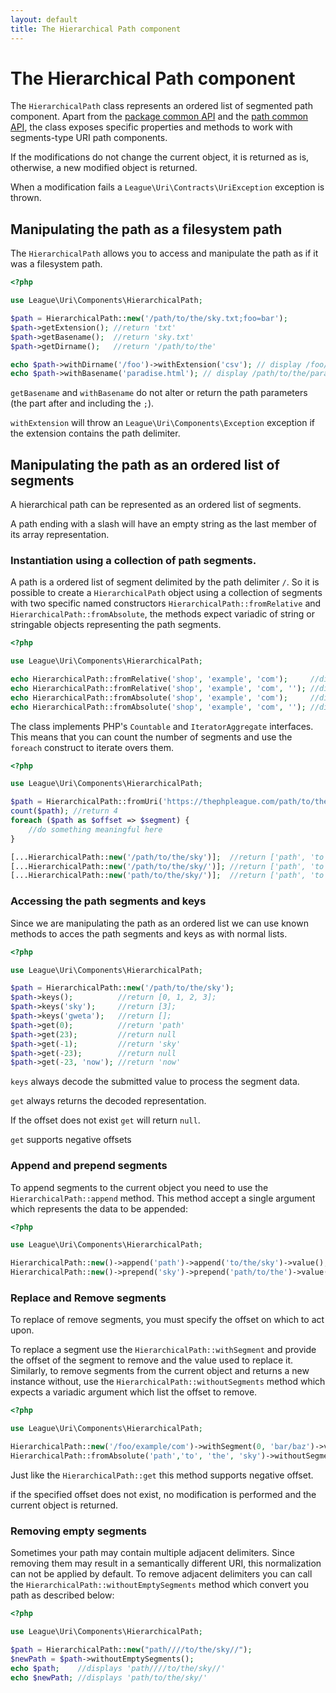 ```yaml
---
layout: default
title: The Hierarchical Path component
---
```


# The Hierarchical Path component

The `HierarchicalPath` class represents an ordered list of segmented path component. Apart from the [package common API](/components/7.0/)
and the [path common API](/components/7.0/path), the class exposes specific properties and methods to
work with segments-type URI path components.

<p class="message-notice">If the modifications do not change the current object, it is returned as is, otherwise, a new modified object is returned.</p>
<p class="message-warning">When a modification fails a <code>League\Uri\Contracts\UriException</code> exception is thrown.</p>

## Manipulating the path as a filesystem path

The `HierarchicalPath` allows you to access and manipulate the path as if it was a filesystem path.

~~~php
<?php

use League\Uri\Components\HierarchicalPath;

$path = HierarchicalPath::new('/path/to/the/sky.txt;foo=bar');
$path->getExtension(); //return 'txt'
$path->getBasename();  //return 'sky.txt'
$path->getDirname();   //return '/path/to/the'

echo $path->withDirname('/foo')->withExtension('csv'); // display /foo/sky.csv;foo=bar
echo $path->withBasename('paradise.html'); // display /path/to/the/paradise.html
~~~

<p class="message-info"><code>getBasename</code> and <code>withBasename</code> do not alter or return the path parameters (the part after and including the <code>;</code>).</p>
<p class="message-warning"><code>withExtension</code> will throw an <code>League\Uri\Components\Exception</code> exception if the extension contains the path delimiter.</p>

## Manipulating the path as an ordered list of segments

A hierarchical path can be represented as an ordered list of segments.

<p class="message-info">A path ending with a slash will have an empty string as the last member of its array representation.</p>

### Instantiation using a collection of path segments.

A path is a ordered list of segment delimited by the path delimiter `/`. So it is possible to 
create a `HierarchicalPath` object using a collection of segments with two specific named constructors
`HierarchicalPath::fromRelative` and `HierarchicalPath::fromAbsolute`, the methods expect variadic
of string or stringable objects representing the path segments.

~~~php
<?php

use League\Uri\Components\HierarchicalPath;

echo HierarchicalPath::fromRelative('shop', 'example', 'com');     //display 'shop/example/com'
echo HierarchicalPath::fromRelative('shop', 'example', 'com', ''); //display 'shop/example/com/'
echo HierarchicalPath::fromAbsolute('shop', 'example', 'com');     //display '/shop/example/com'
echo HierarchicalPath::fromAbsolute('shop', 'example', 'com', ''); //display '/shop/example/com/'
~~~

The class implements PHP's `Countable` and `IteratorAggregate` interfaces. This means that you can count the number of segments and use the `foreach` construct to iterate overs them.

~~~php
<?php

use League\Uri\Components\HierarchicalPath;

$path = HierarchicalPath::fromUri('https://thephpleague.com/path/to/the/sky');
count($path); //return 4
foreach ($path as $offset => $segment) {
    //do something meaningful here
}

[...HierarchicalPath::new('/path/to/the/sky')];  //return ['path', 'to', 'the', 'sky'];
[...HierarchicalPath::new('/path/to/the/sky/')]; //return ['path', 'to', 'the', 'sky', ''];
[...HierarchicalPath::new('path/to/the/sky/')];  //return ['path', 'to', 'the', 'sky', ''];
~~~

### Accessing the path segments and keys

Since we are manipulating the path as an ordered list we can use known methods to acces the path segments and keys 
as with normal lists.

~~~php
<?php

use League\Uri\Components\HierarchicalPath;

$path = HierarchicalPath::new('/path/to/the/sky');
$path->keys();          //return [0, 1, 2, 3];
$path->keys('sky');     //return [3];
$path->keys('gweta');   //return [];
$path->get(0);          //return 'path'
$path->get(23);         //return null
$path->get(-1);         //return 'sky'
$path->get(-23);        //return null
$path->get(-23, 'now'); //return 'now'
~~~

<p class="message-notice"><code>keys</code> always decode the submitted value to process the segment data.</p>
<p class="message-notice"><code>get</code> always returns the decoded representation.</p>
<p class="message-notice">If the offset does not exist <code>get</code> will return <code>null</code>.</p>
<p class="message-info"><code>get</code> supports negative offsets</p>

### Append and prepend segments

To append segments to the current object you need to use the `HierarchicalPath::append` method. This method accept a single argument which represents the data to be appended:

~~~php
<?php

use League\Uri\Components\HierarchicalPath;

HierarchicalPath::new()->append('path')->append('to/the/sky')->value();   //return path/to/the/sky
HierarchicalPath::new()->prepend('sky')->prepend('path/to/the')->value(); //return path/to/the/sky
~~~

### Replace and Remove segments

To replace of remove segments, you must specify the offset on which to act upon.

To replace a segment use the `HierarchicalPath::withSegment` and provide the offset of the segment to remove and
the value used to replace it. Similarly, to remove segments from the current object and returns a new instance
without, use the `HierarchicalPath::withoutSegments` method which expects a variadic argument which
list the offset to remove.

~~~php
<?php

use League\Uri\Components\HierarchicalPath;

HierarchicalPath::new('/foo/example/com')->withSegment(0, 'bar/baz')->value(); //return /bar/baz/example/com
HierarchicalPath::fromAbsolute('path','to', 'the', 'sky')->withoutSegment(0, 1)->value(); //return '/the/sky'
~~~

<p class="message-info">Just like the <code>HierarchicalPath::get</code> this method supports negative offset.</p>
<p class="message-notice">if the specified offset does not exist, no modification is performed and the current object is returned.</p>

### Removing empty segments

Sometimes your path may contain multiple adjacent delimiters. Since removing them may result in a semantically
different URI, this normalization can not be applied by default. To remove adjacent delimiters you can call
the `HierarchicalPath::withoutEmptySegments` method which convert you path as described below:

~~~php
<?php

use League\Uri\Components\HierarchicalPath;

$path = HierarchicalPath::new("path////to/the/sky//");
$newPath = $path->withoutEmptySegments();
echo $path;    //displays 'path////to/the/sky//'
echo $newPath; //displays 'path/to/the/sky/'
~~~

